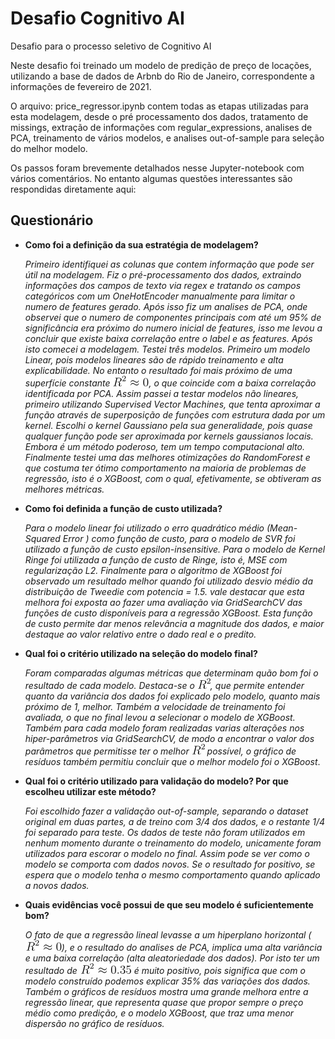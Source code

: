 # Desafio Cognitivo AI
 Desafio para o processo seletivo de Cognitivo AI

Neste desafio foi treinado um modelo de predição de preço de locações, utilizando a base de dados de Arbnb do Rio de Janeiro, correspondente a informações de fevereiro de 2021. 

O arquivo: price_regressor.ipynb contem todas as etapas utilizadas para esta modelagem, desde o pré processamento dos dados, tratamento de missings, extração de informações com regular_expressions, analises de PCA, treinamento de vários modelos, e analises out-of-sample para seleção do melhor modelo.

Os passos foram brevemente detalhados nesse Jupyter-notebook com vários comentários. No entanto algumas questões interessantes são respondidas diretamente aqui:

## Questionário

* **Como foi a definição da sua estratégia de modelagem?**

  _Primeiro identifiquei as colunas que contem informação que pode ser útil na modelagem. Fiz o pré-processamento dos dados, extraindo informações dos campos de texto via regex e tratando os campos categóricos com um OneHotEncoder manualmente para limitar o numero de features gerado. Após isso fiz um analises de PCA, onde observei que o numero de componentes principais com até um 95% de significância era próximo do numero inicial de features, isso me levou a concluir que existe baixa correlação entre o label e as features. Após isto comecei a modelagem. Testei três modelos. Primeiro um modelo Linear, pois modelos lineares são de rápido treinamento e alta explicabilidade. No entanto o resultado foi mais próximo de uma superfície constante ![img](equation.png), o que coincide com a baixa correlação identificada por PCA. Assim passei a testar modelos não lineares, primeiro utilizando Supervised Vector Machines, que tenta aproximar a função através de superposição de funções com estrutura dada por um kernel. Escolhi o kernel Gaussiano pela sua generalidade, pois quase qualquer função  pode ser aproximada  por kernels gaussianos locais. Embora é um método poderoso, tem um tempo computacional alto. Finalmente testei uma das melhores otimizações do RandomForest e que costuma ter ótimo comportamento na maioria de problemas de regressão, isto é o XGBoost, com o qual, efetivamente, se obtiveram as melhores métricas._ 

* **Como foi definida a função de custo utilizada?**

  _Para o modelo linear foi utilizado o erro quadrático médio (Mean-Squared Error ) como função de custo, para o modelo de SVR foi utilizado a função de custo epsilon-insensitive. Para o modelo de Kernel Ringe foi utilizada a função de custo de Ringe, isto é, MSE com regularização L2. Finalmente para o algoritmo de XGBoost foi observado um resultado melhor quando foi utilizado desvio médio da distribuição de Tweedie com potencia = 1.5. vale destacar que esta melhora foi exposta ao fazer uma avaliação via GridSearchCV das funções de custo disponíveis para a regressão XGBoost. Esta função de custo permite dar menos relevância a magnitude dos dados, e maior destaque ao valor relativo entre o dado real e o predito._

* **Qual foi o critério utilizado na seleção do modelo final?**

  _Foram comparadas algumas métricas que determinam quão bom foi o resultado de cada modelo. Destaca-se o ![R2](R2.png), que permite entender quanto da variância dos dados foi explicado pelo modelo, quanto mais próximo de 1, melhor. Também a velocidade de treinamento foi avaliada, o que no final levou a selecionar o modelo de XGBoost. Também para cada modelo foram realizadas varias alterações nos hiper-parâmetros via GridSearchCV, de modo a encontrar o valor dos parâmetros que permitisse ter o melhor ![R2](R2.png) possível, o gráfico de resíduos também permitiu concluir que o melhor modelo foi o XGBoost_. 

* **Qual foi o critério utilizado para validação do modelo? Por que escolheu utilizar este método?**

  _Foi escolhido fazer a validação out-of-sample, separando o dataset original em duas partes, a de treino com 3/4 dos dados, e o restante 1/4 foi separado para teste. Os dados de teste não foram utilizados em nenhum momento durante o treinamento do modelo, unicamente foram utilizados para escorar o modelo no final. Assim pode se ver como o modelo se comporta com dados novos. Se o resultado for positivo, se espera que o modelo tenha o mesmo comportamento quando aplicado a novos dados._

* **Quais evidências você possui de que seu modelo é suficientemente bom?**

  _O fato de que a regressão lineal levasse a um hiperplano horizontal (![img](equation.png)), e o resultado do analises de PCA, implica uma alta variância e uma baixa correlação (alta aleatoriedade dos dados). Por isto ter um resultado de ![img](R2035.png) é muito positivo, pois significa que com o modelo construído podemos explicar 35% das variações dos dados. Também o gráficos de resíduos mostra uma grande melhora entre a regressão linear, que representa quase que propor sempre o preço médio como predição, e o modelo XGBoost, que traz uma menor dispersão no gráfico de resíduos._

